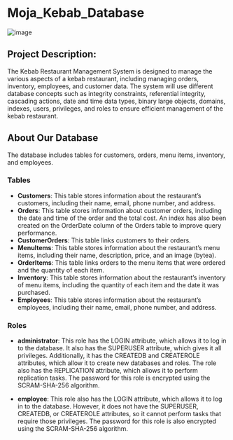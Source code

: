 # Moja_Kebab_Database
![image](https://user-images.githubusercontent.com/120745808/228325402-939fa720-8cac-4ece-ae75-cb5234bcc3d8.png)

## Project Description:
The Kebab Restaurant Management System is designed to manage the various aspects of a kebab restaurant, including managing orders, inventory, employees, and customer data. The system will use different database concepts such as integrity constraints, referential integrity, cascading actions, date and time data types, binary large objects, domains, indexes, users, privileges, and roles to ensure efficient management of the kebab restaurant.
## About Our Database
The database includes tables for customers, orders, menu items, inventory, and employees.

### Tables
- **Customers**: This table stores information about the restaurant’s customers, including their name, email, phone number, and address.
- **Orders**: This table stores information about customer orders, including the date and time of the order and the total cost.
An index has also been created on the OrderDate column of the Orders table to improve query performance.
- **CustomerOrders**: This table links customers to their orders.
- **MenuItems**: This table stores information about the restaurant’s menu items, including their name, description, price, and an image (bytea).
- **OrderItems**: This table links orders to the menu items that were ordered and the quantity of each item.
- **Inventory**: This table stores information about the restaurant’s inventory of menu items, including the quantity of each item and the date it was purchased.
- **Employees**: This table stores information about the restaurant’s employees, including their name, email, phone number, and address.

### Roles
- **administrator**: This role has the LOGIN attribute, which allows it to log in to the database. It also has the SUPERUSER attribute, which gives it all privileges. Additionally, it has the CREATEDB and CREATEROLE attributes, which allow it to create new databases and roles. The role also has the REPLICATION attribute, which allows it to perform replication tasks. The password for this role is encrypted using the SCRAM-SHA-256 algorithm.

- **employee**: This role also has the LOGIN attribute, which allows it to log in to the database. However, it does not have the SUPERUSER, CREATEDB, or CREATEROLE attributes, so it cannot perform tasks that require those privileges. The password for this role is also encrypted using the SCRAM-SHA-256 algorithm.

